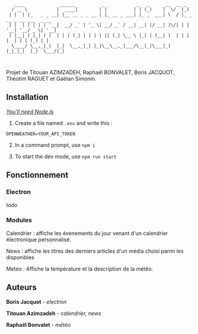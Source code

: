 ```

   ____             ______          _            _   _      __  __ _                     
  / __ \           |  ____|        | |          | | (_)    |  \/  (_)                    
 | |  | |_   _ _ __| |__ __ _ _ __ | |_ __ _ ___| |_ _  ___| \  / |_ _ __ _ __ ___  _ __ 
 | |  | | | | | '__|  __/ _` | '_ \| __/ _` / __| __| |/ __| |\/| | | '__| '__/ _ \| '__|
 | |__| | |_| | |  | | | (_| | | | | || (_| \__ \ |_| | (__| |  | | | |  | | | (_) | |   
  \____/ \__,_|_|  |_|  \__,_|_| |_|\__\__,_|___/\__|_|\___|_|  |_|_|_|  |_|  \___/|_|   
                                                                                         
                                                                                        
```

Projet de Titouan AZIMZADEH, Raphaël BONVALET, Boris JACQUOT, Théotim RAGUET et Gaëtan Simonin.

## Installation
*[You'll need Node.js](https://nodejs.org/)*

1. Create a file named `.env` and write this :

```
OPENWEATHER=YOUR_API_TOKEN
```

2. In a command prompt, use `npm i`


3. To start the dev mode, use `npm run start`

## Fonctionnement

### Electron

*todo*

### Modules

Calendrier : affiche les évenements du jour venant d'un calendrier électronique personnalisé.

News : affiche les titres des derniers articles d'un média choisi parmi les disponibles

Meteo : Affiche la température et la description de la météo.

## Auteurs

**Boris Jacquot** - *electron*

**Titouan Azimzadeh** - *calendrier, news*

**Raphaël Bonvalet** - *météo*
